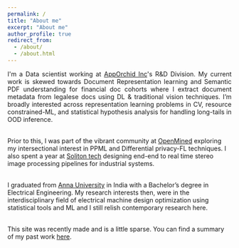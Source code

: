 ```yaml
---
permalink: /
title: "About me"
excerpt: "About me"
author_profile: true
redirect_from: 
  - /about/
  - /about.html
---
```


[comment]: <> (<t style="font-size:30px;"><b><t1 style="color:rgb&#40;139, 209, 212&#41;">Siva</t1>ramakrishnan Subramanian</b></t>)
[comment]: <> (<t style="font-size:30px;color:rgb&#40;139, 209, 212&#41;"><b>About me</b></t>)

<p align="justify">
I'm a Data scientist working at <a href="https://www.apporchid.com">AppOrchid Inc</a>'s R&D Division. My current work is skewed towards Document Representation learning and Semantic PDF understanding for financial doc cohorts where I extract document metadata from legalese docs using DL & traditional vision techniques. I’m broadly interested across representation learning problems in CV, resource constrained-ML, and statistical hypothesis analysis for handling long-tails in OOD inference.
<br>
<br>

Prior to this, I was part of the vibrant community at <a href="https://www.openmined.org">OpenMined</a> exploring my intersectional interest in PPML and Differential privacy-FL techniques. I also spent a year at <a href="https://www.solitontech.com">Soliton tech</a> designing end-end to real time stereo image processing pipelines for industrial systems.
<br>
<br>

I graduated from <a href="https://www.annauniv.edu">Anna University</a> in India with a Bachelor’s degree in Electrical Engineering. My research interests then, were in the interdisciplinary field of electrical machine design optimization using statistical tools and ML and I still relish contemporary research here.
<br>
<br>

This site was recently made and is a little sparse. You can find a summary of my past work <a href="https://krishnansr.github.io/cv">here</a>.
</p>